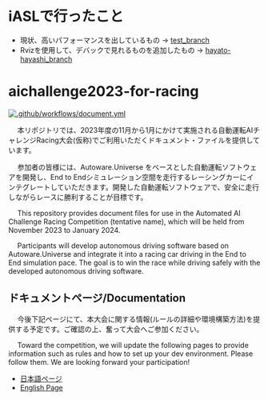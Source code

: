 # iASLで行ったこと
- 現状、高いパフォーマンスを出しているもの -> [test_branch](https://github.com/iASL-Gifu/aichallenge2023-racing/tree/test)
- Rvizを使用して、デバックで見れるものを追加したもの -> [hayato-hayashi_branch](https://github.com/iASL-Gifu/aichallenge2023-racing/tree/hayato-hayashi)

# aichallenge2023-for-racing

[![.github/workflows/document.yml](https://github.com/AutomotiveAIChallenge/aichallenge2023-racing/actions/workflows/document.yml/badge.svg?branch=main)](https://github.com/AutomotiveAIChallenge/aichallenge2023-racing/actions/workflows/document.yml)

&emsp; 本リポジトリでは、2023年度の11月から1月にかけて実施される自動運転AIチャレンジRacing大会(仮称)でご利用いただくドキュメント・ファイルを提供しています。

&emsp; 参加者の皆様には、Autoware.Universe をベースとした自動運転ソフトウェアを開発し、End to Endシミュレーション空間を走行するレーシングカーにインテグレートしていただきます。開発した自動運転ソフトウェアで、安全に走行しながらレースに勝利することが目標です。

&emsp; This repository provides document files for use in the Automated AI Challenge Racing Competition (tentative name), which will be held from November 2023 to January 2024.

&emsp; Participants will develop autonomous driving software based on Autoware.Universe and integrate it into a racing car driving in the End to End simulation pace. The goal is to win the race while driving safely with the developed autonomous driving software.

## ドキュメントページ/Documentation
&emsp; 今後下記ページにて、本大会に関する情報(ルールの詳細や環境構築方法)を提供する予定です。ご確認の上、奮って大会へご参加ください。

&emsp; Toward the competition, we will update the following pages to provide information such as rules and how to set up your dev environment. Please follow them. We are looking forward your participation!

- [日本語ページ](https://automotiveaichallenge.github.io/aichallenge2023-racing/index.html)
- [English Page](https://automotiveaichallenge.github.io/aichallenge2023-racing/en/index.html)
